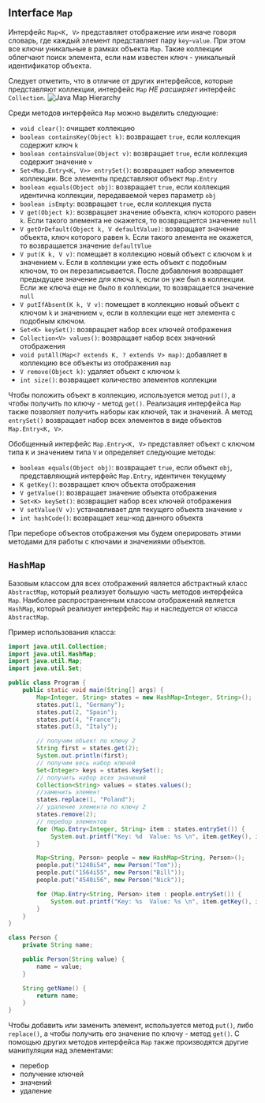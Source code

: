 ## Interface `Map`
Интерфейс `Map<K, V>` представляет отображение или иначе говоря словарь, где каждый элемент представляет пару `key`-`value`. При этом все ключи уникальные в рамках объекта `Map`. Такие коллекции облегчают поиск элемента, если нам известен ключ - уникальный идентификатор объекта.

Следует отметить, что в отличие от других интерфейсов, которые представляют коллекции, интерфейс `Map` *НЕ расширяет* интерфейс `Collection`.
![Java Map Hierarchy](res/img/java-map-hierarchy.png)

Среди методов интерфейса `Map` можно выделить следующие:
- `void clear()`: очищает коллекцию
- `boolean containsKey(Object k)`: возвращает `true`, если коллекция содержит ключ `k`
- `boolean containsValue(Object v)`: возвращает `true`, если коллекция содержит значение `v`
- `Set<Map.Entry<K, V>> entrySet()`: возвращает набор элементов коллекции. Все элементы представляют объект `Map.Entry`
- `boolean equals(Object obj)`: возвращает `true`, если коллекция идентична коллекции, передаваемой через параметр `obj`
- `boolean isEmpty`: возвращает `true`, если коллекция пуста
- `V get(Object k)`: возвращает значение объекта, ключ которого равен `k`. Если такого элемента не окажется, то возвращается значение `null`
- `V getOrDefault(Object k, V defaultValue)`: возвращает значение объекта, ключ которого равен `k`. Если такого элемента не окажется, то возвращается значение `defaultVlue`
- `V put(K k, V v)`: помещает в коллекцию новый объект с ключом `k` и значением `v`. Если в коллекции уже есть объект с подобным ключом, то он перезаписывается. После добавления возвращает предыдущее значение для ключа `k`, если он уже был в коллекции. Если же ключа еще не было в коллекции, то возвращается значение `null`
- `V putIfAbsent(K k, V v)`: помещает в коллекцию новый объект с ключом `k` и значением `v`, если в коллекции еще нет элемента с подобным ключом.
- `Set<K> keySet()`: возвращает набор всех ключей отображения
- `Collection<V> values()`: возвращает набор всех значений отображения
- `void putAll(Map<? extends K, ? extends V> map)`: добавляет в коллекцию все объекты из отображения `map`
- `V remove(Object k)`: удаляет объект с ключом `k`
- `int size()`: возвращает количество элементов коллекции

Чтобы положить объект в коллекцию, используется метод `put()`, а чтобы получить по ключу - метод `get()`. Реализация интерфейса `Map` также позволяет получить наборы как ключей, так и значений. А метод `entrySet()` возвращает набор всех элементов в виде объектов `Map.Entry<K, V>`.

Обобщенный интерфейс `Map.Entry<K, V>` представляет объект с ключом типа `K` и значением типа `V` и определяет следующие методы:
- `boolean equals(Object obj)`: возвращает `true`, если объект `obj`, представляющий интерфейс `Map.Entry`, идентичен текущему
- `K getKey()`: возвращает ключ объекта отображения
- `V getValue()`: возвращает значение объекта отображения
- `Set<K> keySet()`: возвращает набор всех ключей отображения
- `V setValue(V v)`: устанавливает для текущего объекта значение `v`
- `int hashCode()`: возвращает хеш-код данного объекта

При переборе объектов отображения мы будем оперировать этими методами для работы с ключами и значениями объектов.


## `HashMap`
Базовым классом для всех отображений является абстрактный класс `AbstractMap`, который реализует большую часть методов интерфейса `Map`. Наиболее распространенным классом отображений является `HashMap`, который реализует интерфейс `Map` и наследуется от класса `AbstractMap`.

Пример использования класса:
```java
import java.util.Collection;
import java.util.HashMap;
import java.util.Map;
import java.util.Set;

public class Program {
    public static void main(String[] args) {
        Map<Integer, String> states = new HashMap<Integer, String>();
        states.put(1, "Germany");
        states.put(2, "Spain");
        states.put(4, "France");
        states.put(3, "Italy");

        // получим объект по ключу 2
        String first = states.get(2);
        System.out.println(first);
        // получим весь набор ключей
        Set<Integer> keys = states.keySet();
        // получить набор всех значений
        Collection<String> values = states.values();
        //заменить элемент
        states.replace(1, "Poland");
        // удаление элемента по ключу 2
        states.remove(2);
        // перебор элементов
        for (Map.Entry<Integer, String> item : states.entrySet()) {
            System.out.printf("Key: %d  Value: %s \n", item.getKey(), item.getValue());
        }

        Map<String, Person> people = new HashMap<String, Person>();
        people.put("1240i54", new Person("Tom"));
        people.put("1564i55", new Person("Bill"));
        people.put("4540i56", new Person("Nick"));

        for (Map.Entry<String, Person> item : people.entrySet()) {
            System.out.printf("Key: %s  Value: %s \n", item.getKey(), item.getValue().getName());
        }
    }
}

class Person {
    private String name;

    public Person(String value) {
        name = value;
    }

    String getName() {
        return name;
    }
}
```

Чтобы добавить или заменить элемент, используется метод `put()`, либо `replace()`, а чтобы получить его значение по ключу - метод `get()`. С помощью других методов интерфейса `Map` также производятся другие манипуляции над элементами:
- перебор
- получение ключей
- значений
- удаление